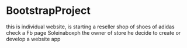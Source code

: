 # BootstrapProject
this is individual website, is starting a reseller shop of shoes of adidas
check a Fb page Soleinaboxph 
the owner of store he decide to create or develop a website app 
